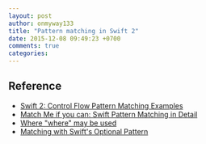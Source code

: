 ```yaml
---
layout: post
author: onmyway133
title: "Pattern matching in Swift 2"
date: 2015-12-08 09:49:23 +0700
comments: true
categories:
---
```


Reference
--
- [Swift 2: Control Flow Pattern Matching Examples](http://austinzheng.com/2015/09/23/pmatch-control-flow/)
- [Match Me if you can: Swift Pattern Matching in Detail](http://appventure.me/2015/08/20/swift-pattern-matching-in-detail/)
- [Where "where" may be used](http://blog.krzyzanowskim.com/2015/11/13/where-where-may-be-used/)
- [Matching with Swift's Optional Pattern](http://www.figure.ink/blog/2015/12/6/matching-with-swifts-optional-pattern)
